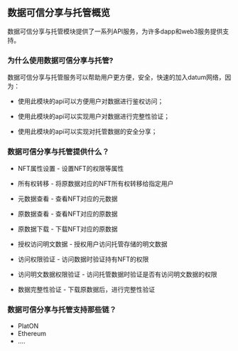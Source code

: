 ## 数据可信分享与托管概览

数据可信分享与托管模块提供了一系列API服务，为许多dapp和web3服务提供支持。



### 为什么使用数据可信分享与托管?

数据可信分享与托管服务可以帮助用户更方便，安全，快速的加入datum网络，因为：

- 使用此模块的api可以方便用户对数据进行鉴权访问；

- 使用此模块的api可以实现用户对数据进行完整性验证；

- 使用此模块的api可以实现对托管数据的安全分享；

  

### 数据可信分享与托管提供什么？

- NFT属性设置 - 设置NFT的权限等属性

- 所有权转移 - 将原数据对应的NFT所有权转移给指定用户
- 元数据查看 - 查看NFT对应的元数据
- 原数据查看 - 查看NFT对应的原数据
- 原数据下载 - 下载NFT对应的原数据
- 授权访问明文数据 - 授权用户访问托管存储的明文数据
- 访问权限验证 - 访问数据时验证持有NFT的权限
- 访问明文数据权限验证 -  访问托管数据时验证是否有访问明文数据的权限
- 数据完整性验证 - 下载原数据后，进行完整性验证



### 数据可信分享与托管支持那些链？

- PlatON
- Ethereum
- ....

